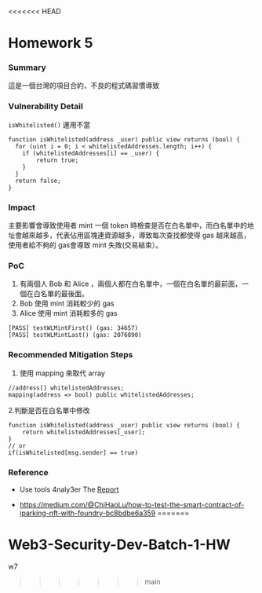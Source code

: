 <<<<<<< HEAD
# Homework 5

### Summary
這是一個台灣的項目合約，不良的程式碼習慣導致
### Vulnerability Detail
  `isWhitelisted()` 運用不當
  ```solidity
  function isWhitelisted(address _user) public view returns (bool) {
    for (uint i = 0; i < whitelistedAddresses.length; i++) {
      if (whitelistedAddresses[i] == _user) {
          return true;
      }
    }
    return false;
  }
  ```
### Impact
  主要影響會導致使用者 mint 一個 token 時檢查是否在白名單中，而白名單中的地址會越來越多，代表佔用區塊連資源越多，導致每次查找都使得 gas 越來越高，使用者給不夠的 gas會導致 mint 失敗(交易結束）。

### PoC
1. 有兩個人 Bob 和 Alice ，兩個人都在白名單中，一個在白名單的最前面，一個在白名單的最後面。
2. Bob 使用 mint 消耗較少的 gas
3. Alice 使用 mint 消耗較多的 gas

```
[PASS] testWLMintFirst() (gas: 34657)
[PASS] testWLMintLast() (gas: 2076890)
```

### Recommended Mitigation Steps
1. 使用 mapping 來取代 array

```solidity
//address[] whitelistedAddresses;
mapping(address => bool) public whitelistedAddresses;

```
2.判斷是否在白名單中修改
```solidity
function isWhitelisted(address _user) public view returns (bool) {
    return whitelistedAddresses[_user];
}
// or
if(isWhitelisted[msg.sender] == true)
```

### Reference
 - Use tools 4naly3er The  [Report](./REPORT.md)

  - https://medium.com/@ChiHaoLu/how-to-test-the-smart-contract-of-iparking-nft-with-foundry-bc8bdbe6a359
=======
# Web3-Security-Dev-Batch-1-HW
w7
>>>>>>> main
